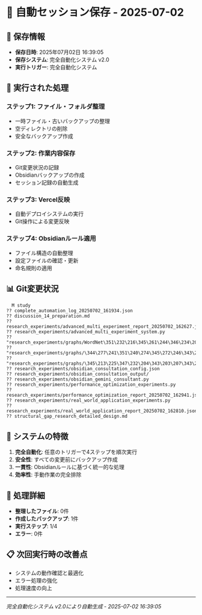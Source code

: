 # 🔄 自動セッション保存 - 2025-07-02

## 📅 保存情報
- **保存日時**: 2025年07月02日 16:39:05
- **保存システム**: 完全自動化システム v2.0
- **実行トリガー**: 完全自動化システム

## 🤖 実行された処理

### ステップ1: ファイル・フォルダ整理
- 一時ファイル・古いバックアップの整理
- 空ディレクトリの削除
- 安全なバックアップ作成

### ステップ2: 作業内容保存
- Git変更状況の記録
- Obsidianバックアップの作成
- セッション記録の自動生成

### ステップ3: Vercel反映
- 自動デプロイシステムの実行
- Git操作による変更反映

### ステップ4: Obsidianルール適用
- ファイル構造の自動整理
- 設定ファイルの確認・更新
- 命名規則の適用

## 📊 Git変更状況
```
  M study
?? complete_automation_log_20250702_161934.json
?? discussion_14_preparation.md
?? research_experiments/advanced_multi_experiment_report_20250702_162627.json
?? research_experiments/advanced_multi_experiment_system.py
?? "research_experiments/graphs/WordNet\351\232\216\345\261\244\346\234\200\351\201\251\345\214\226\345\256\237\351\250\223_20250702_162446.html"
?? "research_experiments/graphs/\344\277\241\351\240\274\345\272\246\343\203\225\343\202\243\343\203\274\343\203\211\343\203\220\343\203\203\343\202\257\345\212\271\346\236\234_20250702_162446.html"
?? "research_experiments/graphs/\345\213\225\347\232\204\343\203\207\343\203\274\343\202\277\343\202\273\343\203\203\343\203\210\351\201\270\346\212\236\345\212\271\346\236\234_20250702_162446.html"
?? research_experiments/obsidian_consultation_config.json
?? research_experiments/obsidian_consultation_output/
?? research_experiments/obsidian_gemini_consultant.py
?? research_experiments/performance_optimization_experiments.py
?? research_experiments/performance_optimization_report_20250702_162941.json
?? research_experiments/real_world_application_experiments.py
?? research_experiments/real_world_application_report_20250702_162810.json
?? structural_gap_research_detailed_design.md
```

## 🎯 システムの特徴
1. **完全自動化**: 任意のトリガーで4ステップを順次実行
2. **安全性**: すべての変更前にバックアップ作成
3. **一貫性**: Obsidianルールに基づく統一的な処理
4. **効率性**: 手動作業の完全排除

## 🔗 処理詳細
- **整理したファイル**: 0件
- **作成したバックアップ**: 1件
- **実行ステップ**: 1/4
- **エラー**: 0件

## 📋 次回実行時の改善点
- システムの動作確認と最適化
- エラー処理の強化
- 処理速度の向上

---
*完全自動化システム v2.0により自動生成 - 2025-07-02 16:39:05*
